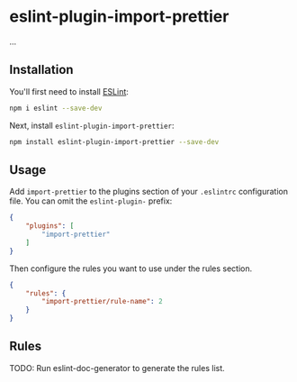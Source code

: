 # eslint-plugin-import-prettier

...

## Installation

You'll first need to install [ESLint](https://eslint.org/):

```sh
npm i eslint --save-dev
```

Next, install `eslint-plugin-import-prettier`:

```sh
npm install eslint-plugin-import-prettier --save-dev
```

## Usage

Add `import-prettier` to the plugins section of your `.eslintrc` configuration file. You can omit the `eslint-plugin-` prefix:

```json
{
    "plugins": [
        "import-prettier"
    ]
}
```


Then configure the rules you want to use under the rules section.

```json
{
    "rules": {
        "import-prettier/rule-name": 2
    }
}
```

## Rules

<!-- begin auto-generated rules list -->
TODO: Run eslint-doc-generator to generate the rules list.
<!-- end auto-generated rules list -->


